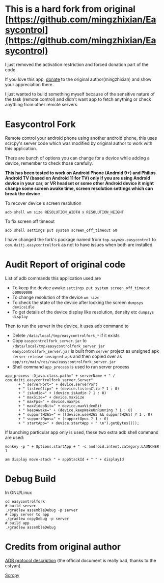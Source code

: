 # This is a hard fork from original [https://github.com/mingzhixian/Easycontrol](https://github.com/mingzhixian/Easycontrol) 

I just removed the activation restriction and forced donation part of the code. 

If you love this app, [donate](https://github.com/mingzhixian/Easycontrol/blob/master/DONATE.md) to the original author(mingzhixian) and show your appreciation there. 

I just wanted to build something myself because of the sensitive nature of the task (remote control) and didn't want app to fetch anything or check anything from other remote servers.

# Easycontrol Fork
Remote control your android phone using another android phone, this uses scrcpy's server code which was modified by original author to work with this application. 

There are bunch of options you can change for a device while adding a device, remember to check those carefully.


**This has been tested to work on Android Phone (Android 9+) and Philips Android TV (based on Android 11 for TV) only if you are using Android device in your car, or VR headset or some other Android device it might change some screen awake time, screen resolution settings which can break the device**

To recover device's screen resolution
```
adb shell wm size RESOLUTION_WIDTH x RESOLUTION_HEIGHT
```

To fix screen off timeout
```
adb shell settings put system screen_off_timeout 60
```

I have changed the fork's package named from `top.saymzx.easycontrol` to `com.daitj.easycontrolfork` as not to have issues when both are installed. 

# Audit Report of original code

List of adb commands this application used are 

- To keep the device awake `settings put system screen_off_timeout 600000000`
- To change resolution of the device `wm size` 
- To check the state of the device after locking the screen `dumpsys deviceidle`
- To get details of the device display like resolution, density etc `dumpsys display`

Then to run the server in the device, it uses adb command to
- Delete `/data/local/tmp/easycontrolfork_*` if it exists
- Copy `easycontrolfork_server.jar` to `/data/local/tmp/easycontrolfork_server.jar`
  `easycontrolfork_server.jar` is built from `server` project as unsigned apk `server-release-unsigned.apk` and then copied over as `app/src/main/res/raw/easycontrolfork_server.jar`
- Shell command `app_process` is used to run server process
```
app_process -Djava.class.path=" + serverName + " / com.daitj.easycontrolfork.server.Server"
      + " serverPort=" + device.serverPort
      + " listenClip=" + (device.listenClip ? 1 : 0)
      + " isAudio=" + (device.isAudio ? 1 : 0)
      + " maxSize=" + device.maxSize
      + " maxFps=" + device.maxFps
      + " maxVideoBit=" + device.maxVideoBit
      + " keepAwake=" + (device.keepWakeOnRunning ? 1 : 0)
      + " supportH265=" + ((device.useH265 && supportH265) ? 1 : 0)
      + " supportOpus=" + (supportOpus ? 1 : 0)
      + " startApp=" + device.startApp + " \n").getBytes()));
```

If launching particular app only is used, these two extra adb shell command are used:
```
monkey -p " + Options.startApp + " -c android.intent.category.LAUNCHER 1
```

```
am display move-stack " + appStackId + " " + displayId
```

# Debug Build
In GNU/Linux
```
cd easycontrolfork
# build server
./gradlew assembleDebug -p server
# copy server to app
./gradlew copyDebug -p server
# build app
./gradlew assembleDebug
```
# Credits from original author
[ADB protocol description](https://github.com/cstyan/adbDocumentation) (the official document is really bad, thanks to the cstyan). 

[Scrcpy](https://github.com/Genymobile/scrcpy)